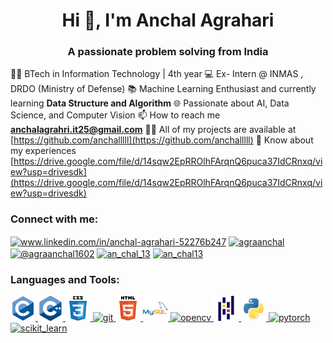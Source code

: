 <h1 align="center">Hi 👋, I'm Anchal Agrahari</h1>
<h3 align="center">A passionate problem solving from India</h3>

👨‍🎓 BTech in Information Technology | 4th year
💻 Ex- Intern @ INMAS , DRDO (Ministry of Defense)
📚 Machine Learning Enthusiast and currently learning **Data Structure and Algorithm**
🌐 Passionate about AI, Data Science, and Computer Vision
📫 How to reach me **anchalagrahri.it25@gmail.com**
👨‍💻 All of my projects are available at [https://github.com/anchalllll](https://github.com/anchalllll)
📄 Know about my experiences [https://drive.google.com/file/d/14sqw2EpRROlhFArqnQ6puca37IdCRnxq/view?usp=drivesdk](https://drive.google.com/file/d/14sqw2EpRROlhFArqnQ6puca37IdCRnxq/view?usp=drivesdk)

<h3 align="left">Connect with me:</h3>
<p align="left">
<a href="https://linkedin.com/in/www.linkedin.com/in/anchal-agrahari-52276b247" target="blank"><img align="center" src="https://raw.githubusercontent.com/rahuldkjain/github-profile-readme-generator/master/src/images/icons/Social/linked-in-alt.svg" alt="www.linkedin.com/in/anchal-agrahari-52276b247" height="30" width="40" /></a>
<a href="https://www.codechef.com/users/agraanchal" target="blank"><img align="center" src="https://cdn.jsdelivr.net/npm/simple-icons@3.1.0/icons/codechef.svg" alt="agraanchal" height="30" width="40" /></a>
<a href="https://www.hackerrank.com/@agraanchal1602" target="blank"><img align="center" src="https://raw.githubusercontent.com/rahuldkjain/github-profile-readme-generator/master/src/images/icons/Social/hackerrank.svg" alt="@agraanchal1602" height="30" width="40" /></a>
<a href="https://www.leetcode.com/an_chal_13" target="blank"><img align="center" src="https://raw.githubusercontent.com/rahuldkjain/github-profile-readme-generator/master/src/images/icons/Social/leet-code.svg" alt="an_chal_13" height="30" width="40" /></a>
<a href="https://auth.geeksforgeeks.org/user/an_chal13" target="blank"><img align="center" src="https://raw.githubusercontent.com/rahuldkjain/github-profile-readme-generator/master/src/images/icons/Social/geeks-for-geeks.svg" alt="an_chal13" height="30" width="40" /></a>
</p>

<h3 align="left">Languages and Tools:</h3>
<p align="left"> <a href="https://www.cprogramming.com/" target="_blank" rel="noreferrer"> <img src="https://raw.githubusercontent.com/devicons/devicon/master/icons/c/c-original.svg" alt="c" width="40" height="40"/> </a> <a href="https://www.w3schools.com/cpp/" target="_blank" rel="noreferrer"> <img src="https://raw.githubusercontent.com/devicons/devicon/master/icons/cplusplus/cplusplus-original.svg" alt="cplusplus" width="40" height="40"/> </a> <a href="https://www.w3schools.com/css/" target="_blank" rel="noreferrer"> <img src="https://raw.githubusercontent.com/devicons/devicon/master/icons/css3/css3-original-wordmark.svg" alt="css3" width="40" height="40"/> </a> <a href="https://git-scm.com/" target="_blank" rel="noreferrer"> <img src="https://www.vectorlogo.zone/logos/git-scm/git-scm-icon.svg" alt="git" width="40" height="40"/> </a> <a href="https://www.w3.org/html/" target="_blank" rel="noreferrer"> <img src="https://raw.githubusercontent.com/devicons/devicon/master/icons/html5/html5-original-wordmark.svg" alt="html5" width="40" height="40"/> </a> <a href="https://www.mysql.com/" target="_blank" rel="noreferrer"> <img src="https://raw.githubusercontent.com/devicons/devicon/master/icons/mysql/mysql-original-wordmark.svg" alt="mysql" width="40" height="40"/> </a> <a href="https://opencv.org/" target="_blank" rel="noreferrer"> <img src="https://www.vectorlogo.zone/logos/opencv/opencv-icon.svg" alt="opencv" width="40" height="40"/> </a> <a href="https://pandas.pydata.org/" target="_blank" rel="noreferrer"> <img src="https://raw.githubusercontent.com/devicons/devicon/2ae2a900d2f041da66e950e4d48052658d850630/icons/pandas/pandas-original.svg" alt="pandas" width="40" height="40"/> </a> <a href="https://www.python.org" target="_blank" rel="noreferrer"> <img src="https://raw.githubusercontent.com/devicons/devicon/master/icons/python/python-original.svg" alt="python" width="40" height="40"/> </a> <a href="https://pytorch.org/" target="_blank" rel="noreferrer"> <img src="https://www.vectorlogo.zone/logos/pytorch/pytorch-icon.svg" alt="pytorch" width="40" height="40"/> </a> <a href="https://scikit-learn.org/" target="_blank" rel="noreferrer"> <img src="https://upload.wikimedia.org/wikipedia/commons/0/05/Scikit_learn_logo_small.svg" alt="scikit_learn" width="40" height="40"/> </a> </p>
